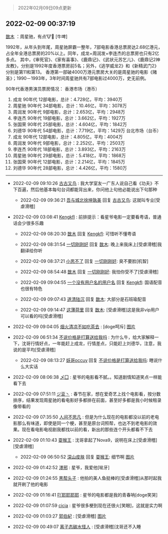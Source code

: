 > 2022年02月09日09点更新
<link rel="stylesheet" href="https://cdn.jsdelivr.net/gh/taotie6/sampleJSON@main/css/photo_show.css">
<meta name="referrer" content="no-referrer" />


 ## 2022-02-09 00:37:19 

 [㪚木](https://www.coolapk.com/feed/33404997?shareKey=YzhlZjRmOWNjZGQ2NjIwMmEzMDU~) ：周星驰，有点🐮🍺  [牛啤]

1992年，从年头到年尾，周星驰屏霸一整年，7部电影香港总票房达2.68亿港元，占全年全港总票房的20%以上。同年，成龙+周润发+李连杰的总票房也只有2亿多点。
其中，《审死官》、《家有喜事》、《鹿鼎记》、《武状元苏乞儿》、《鹿鼎记2神龙教》<!--break-->，分别是1992年度香港票房前5名；另外，《逃学威龙2》和《新精武门2》分别是第11和第13。
香港第一部破4000万港元票房大关的是周星驰的电影《赌圣》；1990－1993年，3年时间周星驰共有7部电影过4000万，史无前例。

90年代香港男演员票房情况：
香港市场（港币）
1. 成龙 90年代 12部电影，总计：4.728亿，平均：3940万
2. 周星驰 90年代 34部电影，总计：10.46亿，平均：3078万
3. 周润发 90年代 9部电影，总计：2.653亿，平均：2948万
4. 李连杰 90年代 19部电影，总计：3.662亿，平均：1927万
5. 张国荣 90年代 25部电影，总计：4.604亿，平均：1842万
6. 刘德华 90年代 54部电影，总计：7.719亿，平均：1429万
台北市场（台币）
1. 成龙 90年代 12部电影，总计：4.805亿，平均：4004万
2. 周润发 90年代 9部电影，总计：2.252亿，平均：2503万
3. 李连杰 90年代 18部电影，总计：3.893亿，平均：2163万
4. 周星驰 90年代 29部电影，总计：5.418亿，平均：1868万
5. 张国荣 90年代 12部电影，总计：2.214亿，平均：1845万
6. 刘德华 90年代 28部电影，总计：4.426亿，平均：1580万 

<div class="album">
</div>

 ------- 

- 2022-02-09 09:10:26 [古古又鸟](uid=1049013) : 我大学室友一广东人说自己看《功夫》不下百遍，然后他基本每句台词都能背出来，你问他上句他必能说出下句那种 

    - 2022-02-09 09:36:21 [吾与城北徐坤孰美](uid=1674892) 回复 [古古又鸟](uid=1049013): 这就叫专业[受虐滑稽] 

- 2022-02-09 03:08:41 [Kengkfl](uid=1752915) : 前排提示：看星爷电影一定要看粤语，普通话会少很多乐趣 

    - 2022-02-09 08:20:30 [㪚木](uid=1081091) 回复 [Kengkfl](uid=1752915): 可惜听不懂粤语 

    - 2022-02-09 08:31:54 [一切刚刚好](uid=701389) 回复 [㪚木](uid=1081091): 晚上来我床上[受虐滑稽]我翻译给你听 

    - 2022-02-09 08:37:21 [小思不了](uid=1224372) 回复 [一切刚刚好](uid=701389): 臭不要脸[机智] 

    - 2022-02-09 08:54:48 [㪚木](uid=1081091) 回复 [一切刚刚好](uid=701389): 我怕你受不了[受虐滑稽] 

    - 2022-02-09 09:04:55 [一个没有用户名的用户名](uid=1314924) 回复 [Kengkfl](uid=1752915): 国语配音也很有特色 

    - 2022-02-09 09:07:43 [道清陆沉](uid=889471) 回复 [㪚木](uid=1081091): 大部分是石班瑜配音 

    - 2022-02-09 09:14:47 [这薄荷里](uid=1535761) 回复 [㪚木](uid=1081091): [受虐滑稽]这是我非vip用户可以看的吗[受虐滑稽] 

- 2022-02-09 09:04:05 [烟火清凉不如吃茶去](uid=4279524) : [doge呵斥] [图片](http://image.coolapk.com/feed/2022/0209/09/4279524_4ecbd21b_8641_444_683@560x298.gif)

- 2022-02-09 06:51:34 [不说价格是打算送给我吗](uid=3415876) : 为什么牛，给大家解释一下，沈哥行情好点，一年能赶上成龙，行情差点，只能赶上刘德华，注意，我说的是平均[受虐滑稽] 

    - 2022-02-09 08:13:27 [妖哥occuy](uid=1388591) 回复 [不说价格是打算送给我吗](uid=3415876): 瞎说什么大实话 

- 2022-02-09 08:06:38 [乄囗](uid=759206) : 星爷的电影看不腻。。知道剧情知道笑点一样能看下去 

- 2022-02-09 07:51:11 [ジ衮丶](uid=494451) : 春节在家，想在爱奇艺上找个电影看，按分数排序，结果发现周星驰的看电影好多都排在前面，甚至好多都是我小时候租录像带看的 

- 2022-02-09 07:35:50 [人间不思凡](uid=2080265) : 但是为什么现在的电影都没以前的老电影那么有味道，即使是同一个梗，甚至是原台词照帮，也达不到老电影的效果。现在看电影电视剧我都找以前的看，新出的那些连个开头都看不下去 

- 2022-02-09 01:10:43 [耍猴王](uid=2055455) : 沈哥拿起了Nova9，说明在床上[受虐滑稽][受虐滑稽] 

    - 2022-02-09 06:50:52 [深山皮肤](uid=1835149) 回复 [耍猴王](uid=2055455): 细节啊 [图片](http://image.coolapk.com/feed/2021/1231/13/1835149_8f4809fc_9758_0445_394@292x316.jpeg)

- 2022-02-09 01:42:52 [濹邪](uid=1210426) : 星爷，我爱他[呲牙] 

- 2022-02-09 01:24:55 [黑帮头子](uid=2838832) : 他拍的美人鱼挺棒的[受虐滑稽]从那时起我就开刷了他的电影 

- 2022-02-09 01:16:41 [吖耶耶耶耶](uid=1523259) : 星爷的电影都是我的青春呐[doge笑哭] 

- 2022-02-09 01:07:59 [cicia](uid=6177749) : 星爷很多梗到现在还很火[笑眼]，这就是实力啊 

- 2022-02-09 01:03:27 [郭伯紀](uid=2859803) : [受虐滑稽] [图片](http://image.coolapk.com/feed/2022/0127/22/2859803_7c686a72_2618_2813_836@296x231.gif)

- 2022-02-09 00:49:07 [离子态碳水怪人](uid=1112739) : [受虐滑稽]沈哥还不入睡 

